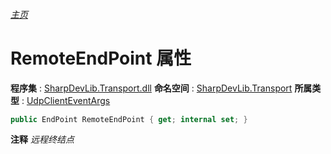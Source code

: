 ###### [主页](./Index.md "主页")
# RemoteEndPoint 属性
**程序集** : [SharpDevLib.Transport.dll](./SharpDevLib.Transport.assembly.md "SharpDevLib.Transport.dll")
**命名空间** : [SharpDevLib.Transport](./SharpDevLib.Transport.namespace.md "SharpDevLib.Transport")
**所属类型** : [UdpClientEventArgs](./SharpDevLib.Transport.UdpClientEventArgs.md "UdpClientEventArgs")
``` csharp
public EndPoint RemoteEndPoint { get; internal set; }
```
**注释**
*远程终结点*

